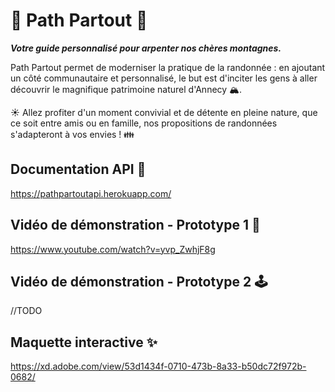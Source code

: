 # 🌿 Path Partout 🌿

***Votre guide personnalisé pour arpenter nos chères montagnes.***

Path Partout permet de moderniser la pratique de la randonnée : en ajoutant un côté communautaire et personnalisé, le but est d'inciter les gens à aller découvrir le magnifique patrimoine naturel d'Annecy 🏔. 

☀️ Allez profiter d'un moment convivial et de détente en pleine nature, que ce soit entre amis ou en famille, nos propositions de randonnées s'adapteront à vos envies ! 👪

## Documentation API 📀
  https://pathpartoutapi.herokuapp.com/

## Vidéo de démonstration - Prototype 1 👾
  https://www.youtube.com/watch?v=yvp_ZwhjF8g

## Vidéo de démonstration - Prototype 2 🕹
   //TODO

## Maquette interactive ✨
https://xd.adobe.com/view/53d1434f-0710-473b-8a33-b50dc72f972b-0682/
